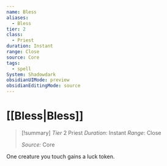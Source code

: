 ```yaml
---
name: Bless
aliases:
  - Bless
tier: 2
class:
  - Priest
duration: Instant
range: Close
source: Core
tags:
  - spell
System: Shadowdark
obsidianUIMode: preview
obsidianEditingMode: source
---
```

# [[Bless|Bless]]

>[!summary]
> *Tier* 2
> Priest
> *Duration*: Instant
> *Range*: Close
> 
> *Source:* Core

One creature you touch gains a luck token.


